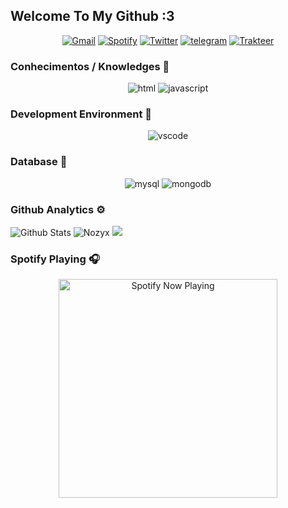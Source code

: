 ## Welcome To My Github :3

<p align="center">
  <a href="mailto: nozyxid@gmail.com" target="_blank"><img src="https://img.shields.io/badge/Gmail-c14438.svg?&style=flat-square&logo=gmail&logoColor=white" alt="Gmail"></a>
  <a href="https://open.spotify.com/user/6mkgzuc3l99a9wwr38nvz6pwp" target="_blank"><img src="https://img.shields.io/badge/Spotify-1ed760.svg?&style=flat-square&logo=spotify&logoColor=white" alt="Spotify"></a>
  <a href="https://instagram.com/nvzyy_" target="_blank"><img src="https://img.shields.io/badge/Instagram-E4405F?style=flat-square&logo=instagram&logoColor=white" alt="Twitter"></a>
  <a href="https://t.me/NozyxN" target="_blank"><img src="https://img.shields.io/badge/Telegram-262968.svg?&style=flat-square&logo=telegram&logoColor=white" alt="telegram"></a>
  <a href="https://trakteer.id/nozyxid" target="_blank"><img src="https://img.shields.io/badge/Trakteer-red?style=flat-square" alt="Trakteer"></a>
</p>

### Conhecimentos / Knowledges 🐾

<p align="center">
  <img alt="html" src="https://img.shields.io/badge/HTML-e34c26?style=for-the-badge&logo=html5&logoColor=white">
  <img alt="javascript" src="https://img.shields.io/badge/JavaScript-000000?style=for-the-badge&logo=javascript">
</p>

### Development Environment 🍻

<p align="center">
  <img alt="vscode" src="https://img.shields.io/badge/VSCode-3860c4?style=for-the-badge&logo=visual-studio-code&logoColor=white">
</p>

### Database 📂

<p align="center">
  <img alt="mysql" src="https://img.shields.io/badge/MySQL-00000F?style=for-the-badge&logo=mysql&logoColor=white">
  <img alt="mongodb" src="https://img.shields.io/badge/MongoDB-4EA94B?style=for-the-badge&logo=mongodb&logoColor=white">
</p>

### Github Analytics ⚙️

![Github Stats](https://github-readme-stats.vercel.app/api?username=Nozyx&theme=radical&show_icons=true) 
![Nozyx](https://github-readme-stats.vercel.app/api/top-langs/?username=Nozyx&hide=css,html&layout=compact&theme=radical)
![](https://github-profile-summary-cards.vercel.app/api/cards/profile-details?username=Nozyx&theme=monokai)

### Spotify Playing 🎧

<p align="center">
  <a href="https://open.spotify.com/user/6mkgzuc3l99a9wwr38nvz6pwp" target="_blank"><img src="https://now-playing-on-spotify.vercel.app/api/spotify" alt="Spotify Now Playing" width="350"/></a>
</p>
